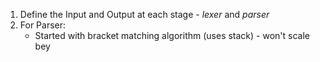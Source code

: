 1. Define the Input and Output at each stage - *lexer* and *parser*
2. For Parser:
	- Started with bracket matching algorithm (uses stack) - won't scale bey
<!--stackedit_data:
eyJoaXN0b3J5IjpbLTEyMDM5MzI3MzNdfQ==
-->